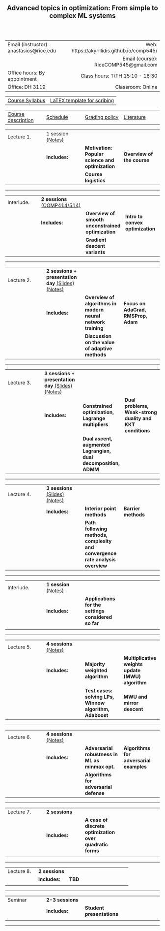 <h2 align="center"><b> Advanced topics in optimization: From simple to complex ML systems</b> </h2>

<br>
<br>

<table style="width:100%">  
  <tr>
    <td>Email (instructor): anastasios@rice.edu</td>
    <td align="right">Web: https://akyrillidis.github.io/comp545/</td> 
  </tr>
  <tr>
    <td> </td>
    <td align="right">Email (course): RiceCOMP545@gmail.com</td> 
  </tr>
  <tr>
    <td>Office hours: By appointment </td>
    <td align="right">Class hours: T\TH 15:10 - 16:30</td> 
  </tr>
  <tr>
    <td>Office: DH 3119</td>
    <td align="right">Classroom: Online </td> 
  </tr>
</table>

<table style="width:100%">  
  <tr> 
    <td align="center"><a href="./Syllabus.pdf">Course Syllabus</a></td>
    <td align="center"><a href="./scribe_template.zip">LaTEX template for scribing</a></td>
  </tr>
</table>

<table style="width:100%">  
  <col width="25%">
  <col width="25%">
  <col width="25%">
  <col width="25%">
  <tr> 
    <td align="left"><a href="http://akyrillidis.github.io/comp545/">Course description</a></td>
    <td align="left"><a href="http://akyrillidis.github.io/comp545/schedule.html">Schedule</a></td> 
    <td align="left"><a href="http://akyrillidis.github.io/comp545/grading.html">Grading policy</a></td> 
    <td align="left"><a href="http://akyrillidis.github.io/comp545/literature.html">Literature</a></td> 
  </tr>
</table>

<table style="width:100%"> 
  <col width="25%">
  <col width="25%">
  <col width="25%">
  <col width="25%">
  <tr>
    <td>Lecture 1.</td>
    <td align="left"> 1 session <a href="./Lectures/2020/Notes 1.pdf">(Notes)</a> </td> 
    <td></td>
    <td></td>
  </tr>
  <tr>
    <td>  </td>
    <td align="left"><b>Includes:</b> </td> 
    <td align="left"><b>Motivation: Popular science and optimization</b> </td>
    <td align="left"><b>Overview of the course</b> </td>
  </tr>
  <tr>
    <td></td>
    <td align="left"></td> 
    <td align="left"><b>Course logistics</b> </td>
    <td align="left"></td>
  </tr>
</table>

<hr/>

<table style="width:100%">  
  <col width="25%">
  <col width="25%">
  <col width="25%">
  <col width="25%">
  <tr>
    <td>Interlude.</td>
    <td align="left"><b>2 sessions</b> <a href="https://akyrillidis.github.io/comp414-514/">(COMP414/514)</a>  </td> 
    <td></td>
    <td></td>
  </tr>
  <tr>
    <td>  </td>
    <td align="left"><b>Includes:</b> </td> 
    <td align="left"><b>Overview of smooth unconstrained optimization</b> </td>
    <td align="left"><b>Intro to convex optimization</b> </td>
  </tr>
  <tr>
    <td></td>
    <td align="left"></td> 
    <td align="left"><b>Gradient descent variants</b> </td>
    <td align="left"></td>
  </tr>
</table>

<hr/>

<table style="width:100%">  
  <col width="25%">
  <col width="25%">
  <col width="25%">
  <col width="25%">
  <tr>
    <td>Lecture 2.</td>
    <td align="left"><b>2 sessions + presentation day</b> <a href="./Lectures/2020/Lecture 2.pdf">(Slides)</a> <a href="./Lectures/2020/Notes 2.pdf">(Notes)</a> </td> 
    <td></td>
    <td></td>
  </tr>
  <tr>
    <td>  </td>
    <td align="left"><b>Includes:</b> </td> 
    <td align="left"><b>Overview of algorithms in modern neural network training</b> </td>
    <td align="left"><b>Focus on AdaGrad, RMSProp, Adam</b> </td>
  </tr>
  <tr>
    <td></td>
    <td align="left"></td> 
    <td align="left"><b>Discussion on the value of adaptive methods</b> </td>
    <td align="left"></td>
  </tr>
</table>

<hr/>

<table style="width:100%">  
  <col width="25%">
  <col width="25%">
  <col width="25%">
  <col width="25%">
  <tr>
    <td>Lecture 3.</td>
    <td align="left"><b>3 sessions + presentation day</b> <a href="./Lectures/2020/Lecture 3.pdf">(Slides)</a> <a href="./Lectures/2020/Notes 3.pdf">(Notes)</a> </td> 
    <td></td>
    <td></td>
  </tr>
  <tr>
    <td>  </td>
    <td align="left"><b>Includes:</b> </td> 
    <td align="left"><b>Constrained optimization, Lagrange multipliers</b> </td>
    <td align="left"><b>Dual problems, Weak-strong duality and KKT conditions</b> </td>
  </tr>
  <tr>
    <td></td>
    <td align="left"></td> 
    <td align="left"><b>Dual ascent, augmented Lagrangian, dual decomposition, ADMM</b> </td>
    <td align="left"></td>
  </tr>
</table>

<hr/>

<table style="width:100%">  
  <col width="25%">
  <col width="25%">
  <col width="25%">
  <col width="25%">
  <tr>
    <td>Lecture 4.</td>
    <td align="left"><b>3 sessions</b> <a href="./Lectures/2020/Lecture 4.pdf">(Slides)</a> <a href="./Lectures/2020/Notes 4.pdf">(Notes)</a> </td> 
    <td></td>
    <td></td>
  </tr>
  <tr>
    <td>  </td>
    <td align="left"><b>Includes:</b> </td> 
    <td align="left"><b>Interior point methods</b> </td>
    <td align="left"><b>Barrier methods</b> </td>
  </tr>
  <tr>
    <td></td>
    <td align="left"></td> 
    <td align="left"><b>Path following methods, complexity and convergence rate analysis overview</b> </td>
    <td align="left"></td>
  </tr>
</table>

<hr/>

<table style="width:100%">  
  <col width="25%">
  <col width="25%">
  <col width="25%">
  <col width="25%">
  <tr>
    <td>Interlude.</td>
    <td align="left"><b>1 session</b> <a href="./Lectures/2020/Notes (bonus).pdf">(Notes)</a> </td> 
    <td></td>
    <td></td>
  </tr>
  <tr>
    <td> </td>
    <td align="left"><b>Includes:</b> </td> 
    <td align="left"><b>Applications for the settings considered so far</b> </td>
    <td align="left"></td>
  </tr>
  <tr>
    <td></td>
    <td align="left"></td> 
    <td align="left"></td>
    <td align="left"></td>
  </tr>
</table>

<hr/>

<table style="width:100%">  
  <col width="25%">
  <col width="25%">
  <col width="25%">
  <col width="25%">
  <tr>
    <td>Lecture 5.</td>
    <td align="left"><b>4 sessions</b> <a href="./Lectures/2020/Notes 5.pdf">(Notes)</a> </td> 
    <td></td>
    <td></td>
  </tr>
  <tr>
    <td>  </td>
    <td align="left"><b>Includes:</b> </td> 
    <td align="left"><b>Majority weighted algorithm</b> </td>
    <td align="left"><b>Multiplicative weights update (MWU) algorithm</b> </td>
  </tr>
  <tr>
    <td></td>
    <td align="left"></td> 
    <td align="left"><b>Test cases: solving LPs, Winnow algorithm, Adaboost</b> </td>
    <td align="left"><b>MWU and mirror descent</b></td>
  </tr>
</table>

<hr/>

<table style="width:100%">  
  <col width="25%">
  <col width="25%">
  <col width="25%">
  <col width="25%">
  <tr>
    <td>Lecture 6.</td>
    <td align="left"><b>4 sessions</b> <a href="./Lectures/2020/Notes 6.pdf">(Notes)</a> </td> 
    <td></td>
    <td></td>
  </tr>
  <tr>
    <td>  </td>
    <td align="left"><b>Includes:</b> </td> 
    <td align="left"><b>Adversarial robustness in ML as minmax opt.</b> </td>
    <td align="left"><b>Algorithms for adversarial examples</b> </td>
  </tr>
  <tr>
    <td></td>
    <td align="left"></td> 
    <td align="left"><b>Algorithms for adversarial defense</b> </td>
    <td align="left"></td>
  </tr>
</table>

<hr/>


<table style="width:100%">  
  <col width="25%">
  <col width="25%">
  <col width="25%">
  <col width="25%">
  <tr>
    <td>Lecture 7.</td>
    <td align="left"><b>2 sessions</b></td> 
    <td></td>
    <td></td>
  </tr>
  <tr>
    <td> </td>
    <td align="left"><b>Includes:</b> </td> 
    <td align="left"><b>A case of discrete optimization over quadratic forms</b> </td>
    <td align="left"><b></b> </td>
  </tr>
  <tr>
    <td></td>
    <td align="left"></td> 
    <td align="left"><b></b> </td>
    <td align="left"></td>
  </tr>
</table>

<hr/>


<table style="width:100%">  
  <col width="25%">
  <col width="25%">
  <col width="25%">
  <col width="25%">
  <tr>
    <td>Lecture 8.</td>
    <td align="left"><b>2 sessions</b></td> 
    <td></td>
    <td></td>
  </tr>
  <tr>
    <td>  </td>
    <td align="left"><b>Includes:</b> </td> 
    <td align="left"><b>TBD</b> </td>
    <td align="left"><b></b> </td>
  </tr>
  <tr>
    <td></td>
    <td align="left"></td> 
    <td align="left"><b></b> </td>
    <td align="left"></td>
  </tr>
</table>

<hr/>


<table style="width:100%">  
  <col width="25%">
  <col width="25%">
  <col width="25%">
  <col width="25%">
  <tr>
    <td>Seminar</td>
    <td align="left"><b>2-3 sessions</b> </td> 
    <td></td>
    <td></td>
  </tr>
  <tr>
    <td> </td>
    <td align="left"><b>Includes:</b> </td> 
    <td align="left"><b>Student presentations</b> </td>
    <td align="left"><b></b> </td>
  </tr>
  <tr>
    <td></td>
    <td align="left"></td> 
    <td align="left"><b></b> </td>
    <td align="left"></td>
  </tr>
</table>

<hr/>

<br>
<br>
<br>
